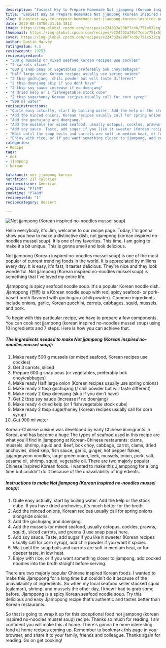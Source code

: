 ```yaml
---
description: "Easiest Way to Prepare Homemade Not jjampong (Korean inspired no-noodles mussel soup)"
title: "Easiest Way to Prepare Homemade Not jjampong (Korean inspired no-noodles mussel soup)"
slug: 0-easiest-way-to-prepare-homemade-not-jjampong-korean-inspired-no-noodles-mussel-soup
date: 2020-08-18T06:31:16.181Z
image: https://img-global.cpcdn.com/recipes/e224332a29bf7cdb/751x532cq70/not-jjampong-korean-inspired-no-noodles-mussel-soup-recipe-main-photo.jpg
thumbnail: https://img-global.cpcdn.com/recipes/e224332a29bf7cdb/751x532cq70/not-jjampong-korean-inspired-no-noodles-mussel-soup-recipe-main-photo.jpg
cover: https://img-global.cpcdn.com/recipes/e224332a29bf7cdb/751x532cq70/not-jjampong-korean-inspired-no-noodles-mussel-soup-recipe-main-photo.jpg
author: Dustin Harvey
ratingvalue: 4.5
reviewcount: 19253
recipeingredient:
- "500 g mussels or mixed seafood Korean recipes use cockles"
- "3 carrots sliced"
- "600 g snap peas or vegetables preferably bok choycabbages"
- "Half large onion Korean recipes usually use spring onions"
- "2 tbsp gochujang  chili powder but will taste different"
- "2 tbsp doenjang skip if you dont have"
- "2 tbsp soy sauce increase if no doenjang"
- "4 dried kelp or 1 fishvegetable stock cube"
- "2 tbsp sugarhoney Korean recipes usually call for corn syrup"
- "900 ml water"
recipeinstructions:
- "Quite easy actually, start by boiling water. Add the kelp or the stock cube. If you have dried anchovies, it&#39;s much better for the broth."
- "Add the minced onions, Korean recipes usually call for spring onions alongside onions."
- "Add the gochujang and doenjang."
- "Add the mussels (or mixed seafood, usually octopus, cockles, prawns, squid), sliced carrots, and greens (I use snap peas) here."
- "Add soy sauce. Taste, add sugar if you like it sweeter (Korean recipes usually call for corn syrup), add chili powder if you want it spicier."
- "Wait until the soup boils and carrots are soft in medium heat, or for deeper taste, in low heat."
- "Enjoy with rice, or if you want something closer to jjampong, add cooked noodles into the broth straight before serving."
categories:
- Recipe
tags:
- not
- jjampong
- korean

katakunci: not jjampong korean 
nutrition: 217 calories
recipecuisine: American
preptime: "PT14M"
cooktime: "PT48M"
recipeyield: "1"
recipecategory: Dessert

---
```



![Not jjampong (Korean inspired no-noodles mussel soup)](https://img-global.cpcdn.com/recipes/e224332a29bf7cdb/751x532cq70/not-jjampong-korean-inspired-no-noodles-mussel-soup-recipe-main-photo.jpg)

Hello everybody, it's Jim, welcome to our recipe page. Today, I'm gonna show you how to make a distinctive dish, not jjampong (korean inspired no-noodles mussel soup). It is one of my favorites. This time, I am going to make it a bit unique. This is gonna smell and look delicious.

Not jjampong (Korean inspired no-noodles mussel soup) is one of the most popular of current trending foods in the world. It is appreciated by millions every day. It is easy, it's fast, it tastes delicious. They're nice and they look wonderful. Not jjampong (Korean inspired no-noodles mussel soup) is something that I've loved my entire life.

Jjamppong is spicy seafood noodle soup. It&#39;s a popular Korean noodle dish. Jjamppong (짬뽕) is a Korean noodle soup with red, spicy seafood- or pork-based broth flavored with gochugaru (chili powder). Common ingredients include onions, garlic, Korean zucchini, carrots, cabbages, squid, mussels, and pork.


To begin with this particular recipe, we have to prepare a few components. You can cook not jjampong (korean inspired no-noodles mussel soup) using 10 ingredients and 7 steps. Here is how you can achieve that.

<!--inarticleads1-->

##### The ingredients needed to make Not jjampong (Korean inspired no-noodles mussel soup):

1. Make ready 500 g mussels (or mixed seafood, Korean recipes use cockles)
1. Get 3 carrots, sliced
1. Prepare 600 g snap peas (or vegetables, preferably bok choy/cabbages)
1. Make ready Half large onion (Korean recipes usually use spring onions)
1. Make ready 2 tbsp gochujang (/ chili powder but will taste different)
1. Make ready 2 tbsp doenjang (skip if you don&#39;t have)
1. Get 2 tbsp soy sauce (increase if no doenjang)
1. Make ready 4 dried kelp (or 1 fish/vegetable stock cube)
1. Make ready 2 tbsp sugar/honey (Korean recipes usually call for corn syrup)
1. Get 900 ml water


Korean-Chinese cuisine was developed by early Chinese immigrants in Korea, and has become a huge The types of seafood used in this recipe are what you&#39;ll find in jjamppong at Korean-Chinese restaurants: clams, mussels, shrimp, squid and. Beef, bok choy, cabbage, carrot, clams, dried anchovies, dried kelp, fish sauce, garlic, ginger, hot pepper flakes, jjajangmyeon noodles, large green onion, leek, mussels, onion, pork, salt, sesame oil, shrimp, squid, vegetable oil. There are two majorly popular Chinese inspired Korean foods. I wanted to make this Jjamppong for a long time but couldn&#39;t do it because of the unavailability of ingredients. 

<!--inarticleads2-->

##### Instructions to make Not jjampong (Korean inspired no-noodles mussel soup):

1. Quite easy actually, start by boiling water. Add the kelp or the stock cube. If you have dried anchovies, it&#39;s much better for the broth.
1. Add the minced onions, Korean recipes usually call for spring onions alongside onions.
1. Add the gochujang and doenjang.
1. Add the mussels (or mixed seafood, usually octopus, cockles, prawns, squid), sliced carrots, and greens (I use snap peas) here.
1. Add soy sauce. Taste, add sugar if you like it sweeter (Korean recipes usually call for corn syrup), add chili powder if you want it spicier.
1. Wait until the soup boils and carrots are soft in medium heat, or for deeper taste, in low heat.
1. Enjoy with rice, or if you want something closer to jjampong, add cooked noodles into the broth straight before serving.


There are two majorly popular Chinese inspired Korean foods. I wanted to make this Jjamppong for a long time but couldn&#39;t do it because of the unavailability of ingredients. So when my local seafood seller stocked squid (calamari), shrimp, and mussels the other day, I knew I had to grab some before. Jjamppong is a spicy Korean seafood noodle soup. Try this delicious and easy Jjamppong recipe that&#39;s authentic and tastes better than Korean restaurants. 

So that is going to wrap it up for this exceptional food not jjampong (korean inspired no-noodles mussel soup) recipe. Thanks so much for reading. I am confident you will make this at home. There's gonna be more interesting food at home recipes coming up. Remember to bookmark this page in your browser, and share it to your family, friends and colleague. Thanks again for reading. Go on get cooking!
